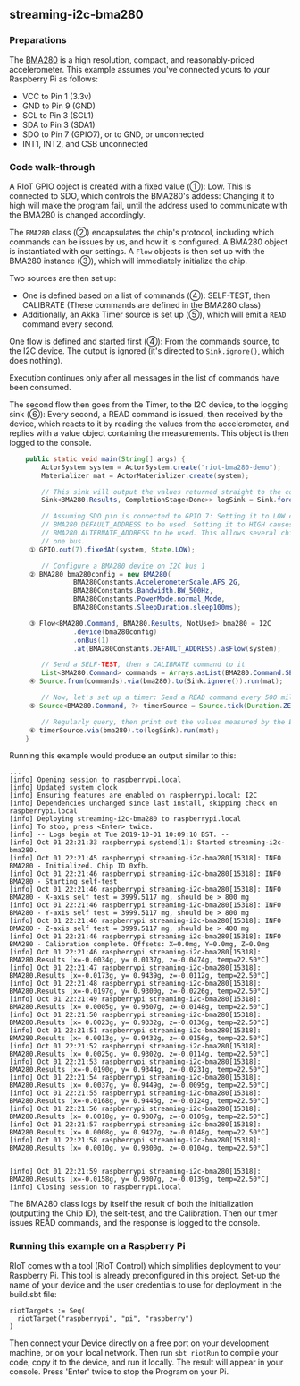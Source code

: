 streaming-i2c-bma280
----------------

### Preparations
The [BMA280] is a high resolution, compact, and reasonably-priced accelerometer.
This example assumes you've connected yours to your Raspberry Pi as follows:

- VCC to Pin 1 (3.3v)
- GND to Pin 9 (GND)
- SCL to Pin 3 (SCL1)
- SDA to Pin 3 (SDA1)
- SDO to Pin 7 (GPIO7), or to GND, or unconnected 
- INT1, INT2, and CSB unconnected

### Code walk-through
A RIoT GPIO object is created with a fixed value (①): Low. This is connected to SDO, which controls the BMA280's addess: 
Changing it to high will make the program fail, until the address used to communicate with the BMA280 is changed accordingly.

The `BMA280` class (②) encapsulates the chip's protocol, including which commands can be issues by us, and how it is configured.
A BMA280 object is instantiated with our settings. 
A `Flow` objects is then set up with the BMA280 instance (③), which will immediately initialize the chip.

Two sources are then set up:

- One is defined based on a list of commands (④): SELF-TEST, then CALIBRATE (These commands are defined in the BMA280 class)
- Additionally, an Akka Timer source is set up (⑤), which will emit a `READ` command every second. 

One flow is defined and started first (④): From the commands source, to the I2C device. The output is ignored (it's directed to `Sink.ignore()`, which does nothing).

Execution continues only after all messages in the list of commands have been consumed.

The second flow then goes from the Timer, to the I2C device, to the logging sink (⑥): Every second, a READ command is issued, then received by
the device, which reacts to it by reading the values from the accelerometer, and replies with a value object containing the measurements. This object is
then logged to the console.

```java
    public static void main(String[] args) {
        ActorSystem system = ActorSystem.create("riot-bma280-demo");
        Materializer mat = ActorMaterializer.create(system);

        // This sink will output the values returned straight to the console:
        Sink<BMA280.Results, CompletionStage<Done>> logSink = Sink.foreach(results -> System.out.println(results));

        // Assuming SDO pin is connected to GPIO 7: Setting it to LOW causes
        // BMA280.DEFAULT_ADDRESS to be used. Setting it to HIGH causes
        // BMA280.ALTERNATE_ADDRESS to be used. This allows several chips to be used on
        // one bus.
     ① GPIO.out(7).fixedAt(system, State.LOW);

        // Configure a BMA280 device on I2C bus 1
     ② BMA280 bma280config = new BMA280(
                BMA280Constants.AccelerometerScale.AFS_2G,
                BMA280Constants.Bandwidth.BW_500Hz,
                BMA280Constants.PowerMode.normal_Mode,
                BMA280Constants.SleepDuration.sleep100ms);

     ③ Flow<BMA280.Command, BMA280.Results, NotUsed> bma280 = I2C
                .device(bma280config)
                .onBus(1)
                .at(BMA280Constants.DEFAULT_ADDRESS).asFlow(system);

        // Send a SELF-TEST, then a CALIBRATE command to it
        List<BMA280.Command> commands = Arrays.asList(BMA280.Command.SELFTEST, BMA280.Command.CALIBRATE);
     ④ Source.from(commands).via(bma280).to(Sink.ignore()).run(mat);

        // Now, let's set up a timer: Send a READ command every 500 millis
     ⑤ Source<BMA280.Command, ?> timerSource = Source.tick(Duration.ZERO, Duration.ofSeconds(1), BMA280.Command.READ);

        // Regularly query, then print out the values measured by the BMA280
     ⑥ timerSource.via(bma280).to(logSink).run(mat);
    }
``` 

Running this example would produce an output similar to this:

```
...
[info] Opening session to raspberrypi.local
[info] Updated system clock
[info] Ensuring features are enabled on raspberrypi.local: I2C
[info] Dependencies unchanged since last install, skipping check on raspberrypi.local
[info] Deploying streaming-i2c-bma280 to raspberrypi.local
[info] To stop, press <Enter> twice.
[info] -- Logs begin at Tue 2019-10-01 10:09:10 BST. --
[info] Oct 01 22:21:33 raspberrypi systemd[1]: Started streaming-i2c-bma280.
[info] Oct 01 22:21:45 raspberrypi streaming-i2c-bma280[15318]: INFO BMA280 - Initialized. Chip ID 0xfb.
[info] Oct 01 22:21:46 raspberrypi streaming-i2c-bma280[15318]: INFO BMA280 - Starting self-test
[info] Oct 01 22:21:46 raspberrypi streaming-i2c-bma280[15318]: INFO BMA280 - X-axis self test = 3999.5117 mg, should be > 800 mg
[info] Oct 01 22:21:46 raspberrypi streaming-i2c-bma280[15318]: INFO BMA280 - Y-axis self test = 3999.5117 mg, should be > 800 mg
[info] Oct 01 22:21:46 raspberrypi streaming-i2c-bma280[15318]: INFO BMA280 - Z-axis self test = 3999.5117 mg, should be > 400 mg
[info] Oct 01 22:21:46 raspberrypi streaming-i2c-bma280[15318]: INFO BMA280 - Calibration complete. Offsets: X=0.0mg, Y=0.0mg, Z=0.0mg
[info] Oct 01 22:21:46 raspberrypi streaming-i2c-bma280[15318]: BMA280.Results [x=-0.0034g, y= 0.0137g, z=-0.0474g, temp=22.50°C]
[info] Oct 01 22:21:47 raspberrypi streaming-i2c-bma280[15318]: BMA280.Results [x=-0.0173g, y= 0.9439g, z=-0.0112g, temp=22.50°C]
[info] Oct 01 22:21:48 raspberrypi streaming-i2c-bma280[15318]: BMA280.Results [x=-0.0197g, y= 0.9300g, z=-0.0226g, temp=22.50°C]
[info] Oct 01 22:21:49 raspberrypi streaming-i2c-bma280[15318]: BMA280.Results [x= 0.0005g, y= 0.9307g, z=-0.0148g, temp=22.50°C]
[info] Oct 01 22:21:50 raspberrypi streaming-i2c-bma280[15318]: BMA280.Results [x= 0.0023g, y= 0.9332g, z=-0.0136g, temp=22.50°C]
[info] Oct 01 22:21:51 raspberrypi streaming-i2c-bma280[15318]: BMA280.Results [x= 0.0013g, y= 0.9432g, z=-0.0156g, temp=22.50°C]
[info] Oct 01 22:21:52 raspberrypi streaming-i2c-bma280[15318]: BMA280.Results [x= 0.0025g, y= 0.9302g, z=-0.0114g, temp=22.50°C]
[info] Oct 01 22:21:53 raspberrypi streaming-i2c-bma280[15318]: BMA280.Results [x=-0.0190g, y= 0.9344g, z=-0.0231g, temp=22.50°C]
[info] Oct 01 22:21:54 raspberrypi streaming-i2c-bma280[15318]: BMA280.Results [x= 0.0037g, y= 0.9449g, z=-0.0095g, temp=22.50°C]
[info] Oct 01 22:21:55 raspberrypi streaming-i2c-bma280[15318]: BMA280.Results [x=-0.0168g, y= 0.9446g, z=-0.0124g, temp=22.50°C]
[info] Oct 01 22:21:56 raspberrypi streaming-i2c-bma280[15318]: BMA280.Results [x= 0.0018g, y= 0.9307g, z=-0.0109g, temp=22.50°C]
[info] Oct 01 22:21:57 raspberrypi streaming-i2c-bma280[15318]: BMA280.Results [x= 0.0008g, y= 0.9427g, z=-0.0148g, temp=22.50°C]
[info] Oct 01 22:21:58 raspberrypi streaming-i2c-bma280[15318]: BMA280.Results [x= 0.0010g, y= 0.9300g, z=-0.0104g, temp=22.50°C]


[info] Oct 01 22:21:59 raspberrypi streaming-i2c-bma280[15318]: BMA280.Results [x=-0.0158g, y= 0.9307g, z=-0.0139g, temp=22.50°C]
[info] Closing session to raspberrypi.local
```

The BMA280 class logs by itself the result of both the initialization (outputting the Chip ID), the selt-test, and the Calibration. 
Then our timer issues READ commands, and the response is logged to the console.

### Running this example on a Raspberry Pi

RIoT comes with a tool (RIoT Control) which simplifies deployment to your Raspberry Pi. This tool is already preconfigured in this project. Set-up the name of your device and the user credentials to use for deployment in the build.sbt file:

```
riotTargets := Seq(
  riotTarget("raspberrypi", "pi", "raspberry")
)
```
Then connect your Device directly on a free port on your development machine, or on your local network. Then run <code>sbt riotRun</code> to compile your code, copy it to the device, and run it locally. 
The result will appear in your console. Press 'Enter' twice to stop the Program on your Pi. 

[BMA280]:https://www.bosch-sensortec.com/bst/products/all_products/bma280